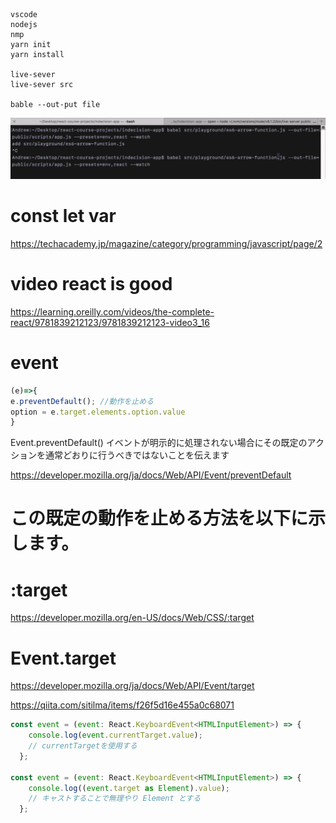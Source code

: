 ```
vscode
nodejs
nmp
yarn init
yarn install

live-sever
live-sever src

bable --out-put file

```
![bable](https://github.com/hiro-9999/blog/blob/master/DevOps/Full%20Stack/React/study/%E3%82%B9%E3%82%AF%E3%83%AA%E3%83%BC%E3%83%B3%E3%82%B7%E3%83%A7%E3%83%83%E3%83%88%202020-12-25%2022.45.38.png)

# const let var
https://techacademy.jp/magazine/category/programming/javascript/page/2

# video react is good
https://learning.oreilly.com/videos/the-complete-react/9781839212123/9781839212123-video3_16


# event 
```js
(e)=>{
e.preventDefault(); //動作を止める
option = e.target.elements.option.value
}
```
Event.preventDefault()
イベントが明示的に処理されない場合にその既定のアクションを通常どおりに行うべきではないことを伝えます

https://developer.mozilla.org/ja/docs/Web/API/Event/preventDefault
# この既定の動作を止める方法を以下に示します。


# :target
https://developer.mozilla.org/en-US/docs/Web/CSS/:target


# Event.target
https://developer.mozilla.org/ja/docs/Web/API/Event/target


https://qiita.com/sitilma/items/f26f5d16e455a0c68071
```js
const event = (event: React.KeyboardEvent<HTMLInputElement>) => {
    console.log(event.currentTarget.value); 
    // currentTargetを使用する
  };
  
const event = (event: React.KeyboardEvent<HTMLInputElement>) => {
    console.log((event.target as Element).value); 
    // キャストすることで無理やり Element とする
  };
  
  ```

